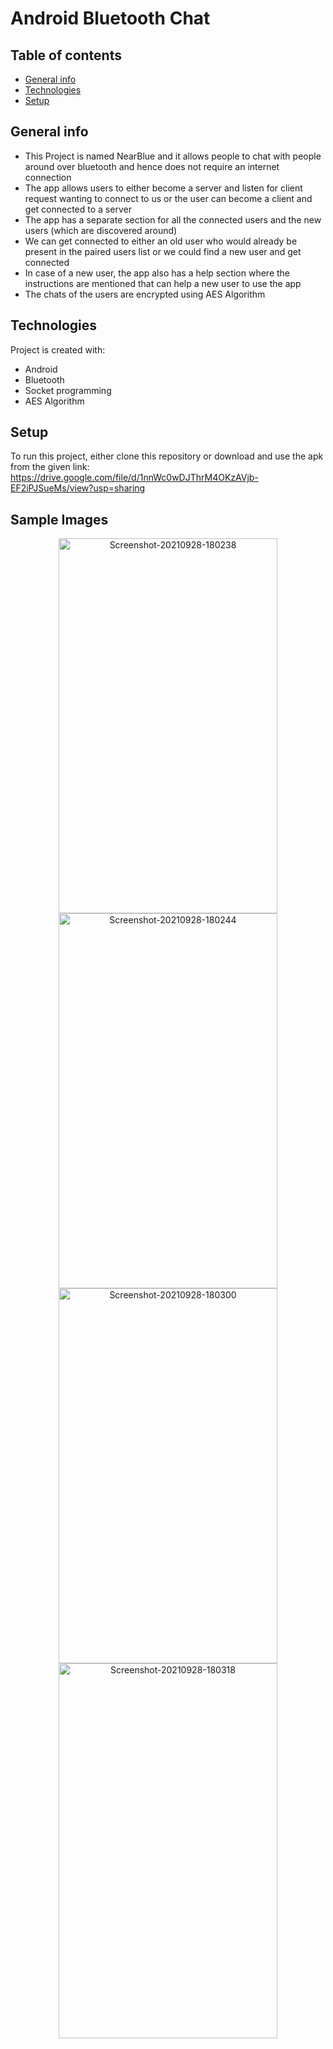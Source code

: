 # Android Bluetooth Chat

## Table of contents
* [General info](#general-info)
* [Technologies](#technologies)
* [Setup](#setup)

## General info
* This Project is named NearBlue and it allows people to chat with people around over bluetooth and hence does not require an internet connection
* The app allows users to either become a server and listen for client request wanting to connect to us or the user can become a client and get connected to a server
* The app has a separate section for all the connected users and the new users (which are discovered around)
* We can get connected to either an old user who would already be present in the paired users list or we could find a new user and get connected
* In case of a new user, the app also has a help section where the instructions are mentioned that can help a new user to use the app
* The chats of the users are encrypted using AES Algorithm
	
## Technologies
Project is created with:
* Android
* Bluetooth
* Socket programming
* AES Algorithm
	
## Setup
To run this project, either clone this repository or download and use the apk from the given link:
https://drive.google.com/file/d/1nnWc0wDJThrM4OKzAVjb-EF2iPJSueMs/view?usp=sharing

## Sample Images

<p align="center">
	<img src="https://i.ibb.co/LhL85RT/Screenshot-20210928-180238.jpg" width="350" height="600" alt="Screenshot-20210928-180238" border="0">
	<img src="https://i.ibb.co/CwW1d8p/Screenshot-20210928-180244.jpg" width="350" height="600" alt="Screenshot-20210928-180244" border="0">
	<img src="https://i.ibb.co/BBqySGW/Screenshot-20210928-180300.jpg" width="350" height="600" alt="Screenshot-20210928-180300" border="0">
	<img src="https://i.ibb.co/r58RgyC/Screenshot-20210928-180318.jpg" width="350" height="600" alt="Screenshot-20210928-180318" border="0">
</p>
